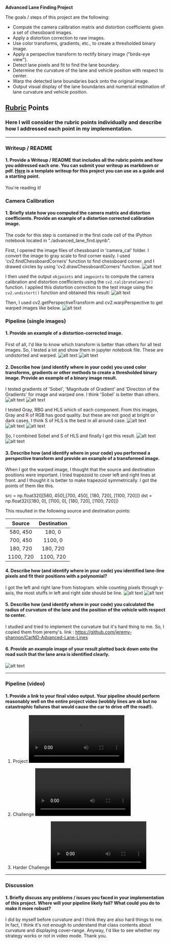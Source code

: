 **Advanced Lane Finding Project**

The goals / steps of this project are the following:

* Compute the camera calibration matrix and distortion coefficients given a set of chessboard images.
* Apply a distortion correction to raw images.
* Use color transforms, gradients, etc., to create a thresholded binary image.
* Apply a perspective transform to rectify binary image ("birds-eye view").
* Detect lane pixels and fit to find the lane boundary.
* Determine the curvature of the lane and vehicle position with respect to center.
* Warp the detected lane boundaries back onto the original image.
* Output visual display of the lane boundaries and numerical estimation of lane curvature and vehicle position.

[//]: # (Image References)

[image1]: ./output_images/calibration3_distorted.png "Undistorted"
[image1-1]: ./output_images/calibration3_distorted_warped.png "Warped"
[image1-2]: ./output_images/calibration3_corner.png "Corners"
[image2]: ./output_images/lane_distorted.png "Lane undistortion"
[image3]: ./output_images/lane_warped.png "Lane Warped"
[image4]: ./output_images/lane_combination.png "Combination for image"
[image5]: ./output_images/lane_combination_warped.png "Combination for warped"
[image6]: ./output_images/lane_gray.png "Gray"
[image7]: ./output_images/lane_rgb.png "RGB"
[image8]: ./output_images/lane_hls.png "HLS"
[image9]: ./output_images/lane_color_combi.png "HLS"
[image10]: ./output_images/lane_color_combi_warped.png "HLS"
[image11]: ./output_images/lane_window.png "Sliding"
[image12]: ./output_images/lane_window_prior.png "Sliding Prior"
[image13]: ./output_images/lane_curvature.png "Curvature"
[video1]: ./output_images/project_video_output.mp4 "project video output"
[video2]: ./output_images/challenge_video_output.mp4 "challenge video output"
[video3]: ./output_images/harder_challenge_video_output.mp4 "harder challenge video output"

## [Rubric](https://review.udacity.com/#!/rubrics/571/view) Points

### Here I will consider the rubric points individually and describe how I addressed each point in my implementation.  

---

### Writeup / README

#### 1. Provide a Writeup / README that includes all the rubric points and how you addressed each one.  You can submit your writeup as markdown or pdf.  [Here](https://github.com/udacity/CarND-Advanced-Lane-Lines/blob/master/writeup_template.md) is a template writeup for this project you can use as a guide and a starting point.  

You're reading it!

### Camera Calibration

#### 1. Briefly state how you computed the camera matrix and distortion coefficients. Provide an example of a distortion corrected calibration image.

The code for this step is contained in the first code cell of the IPython notebook located in "./advanced_lane_find.ipynb". 


First, I opened the image files of chessboard in 'camera_cal' folder.
I convert the image to gray scale to find corner easily. I used 'cv2.findChessboardCorners' function to find chessboard corner. and I drawed circles by using 'cv2.drawChessboardCorners' function. 
![alt text][image1-2]

I then used the output `objpoints` and `imgpoints` to compute the camera calibration and distortion coefficients using the `cv2.calibrateCamera()` function.  I applied this distortion correction to the test image using the `cv2.undistort()` function and obtained this result: 
![alt text][image1]

Then, I used cv2.getPerspectiveTransform and cv2.warpPerspective to get warped images like below.
![alt text][image1-1]

### Pipeline (single images)

#### 1. Provide an example of a distortion-corrected image.

First of all, I'd like to know which transform is better than others for all test images.
So, I tested a lot and show them in jupyter notebook file.
These are undistorted and warped.
![alt text][image2] ![alt text][image3]

#### 2. Describe how (and identify where in your code) you used color transforms, gradients or other methods to create a thresholded binary image.  Provide an example of a binary image result.

I tested gradients of 'Sobel', 'Magnitude of Gradient' and 'Direction of the Gradients' for image and warped one. I think 'Sobel' is better than others.
![alt text][image4]
![alt text][image5]

I tested Gray, RBG and HLS which of each component.
From this images, Gray and R of RGB has good quality. but these are not good at bright or dark cases. I think S of HLS is the best in all around case.
![alt text][image6]
![alt text][image7]
![alt text][image8]

So, I combined Sobel and S of HLS and finally I got this result.
![alt text][image9]
![alt text][image10]

#### 3. Describe how (and identify where in your code) you performed a perspective transform and provide an example of a transformed image.

When I got the warped image, I thought that the source and destination positions were important. I tried trapezoid to cover left and right lines at front. and I thought it is better to make trapezoid symmetrically.
I got the points of them like this.

src = np.float32([[580, 450],[700, 450],
                  [180, 720], [1100, 720]])
dst = np.float32([[180, 0], [1100, 0], 
                 [180, 720], [1100, 720]])

This resulted in the following source and destination points:

| Source        | Destination   | 
|:-------------:|:-------------:| 
| 580, 450      | 180, 0        | 
| 700, 450      | 1100, 0      |
| 180, 720     | 180, 720      |
| 1100, 720      | 1100, 720       |


#### 4. Describe how (and identify where in your code) you identified lane-line pixels and fit their positions with a polynomial?

I got the left and right lane from histogram. while counting pixels through y-axis, the most stuffs in left and right side should be line.
![alt text][image11]
![alt text][image12]

#### 5. Describe how (and identify where in your code) you calculated the radius of curvature of the lane and the position of the vehicle with respect to center.

I studied and tried to implement the curvature but it's hard thing to me. So, I copied them from jeremy's. link : https://github.com/jeremy-shannon/CarND-Advanced-Lane-Lines


#### 6. Provide an example image of your result plotted back down onto the road such that the lane area is identified clearly.

![alt text][image13]

---

### Pipeline (video)

#### 1. Provide a link to your final video output.  Your pipeline should perform reasonably well on the entire project video (wobbly lines are ok but no catastrophic failures that would cause the car to drive off the road!).

1. Project
![alt text][video1]

2. Challenge
![alt text][video2]

3. Harder Challenge
![alt text][video3]

---

### Discussion

#### 1. Briefly discuss any problems / issues you faced in your implementation of this project.  Where will your pipeline likely fail?  What could you do to make it more robust?

I did by myself before curvature and I think they are also hard things to me. In fact, I think it's not enough to understand that class contents about curvature and displaying cover-range.
Anyway, I'd like to see whether my strategy works or not in video mode.
Thank you.

